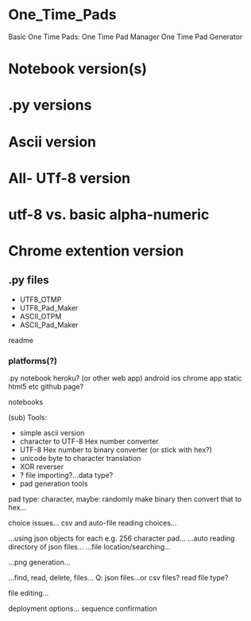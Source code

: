 # One_Time_Pads

Basic One Time Pads: 
One Time Pad Manager
One Time Pad Generator


# Notebook version(s)
# .py versions
# Ascii version
# All- UTf-8 version
# utf-8 vs. basic alpha-numeric

# Chrome extention version

## .py files 
- UTF8_OTMP
- UTF8_Pad_Maker
- ASCII_OTPM
- ASCII_Pad_Maker

readme

### platforms(?)
.py
notebook
heroku? (or other web app)
android
ios
chrome app
static html5 etc github page?


notebooks

(sub) Tools:
- simple ascii version
- character to UTF-8 Hex number converter
- UTF-8 Hex number to binary converter (or stick with hex?)
- unicode byte to character translation
- XOR reverser
- ? file importing?...data type?
- pad generation tools

pad type: character, 
maybe: randomly make binary then convert that to hex...

choice issues...
csv and auto-file reading choices...

...using json objects for each e.g. 256 character pad...
...auto reading directory of json files...
...file location/searching...

...png generation...

...find, read, delete, files...
Q: json files...or csv files?
read file type?

file editing...


deployment options...
sequence confirmation
